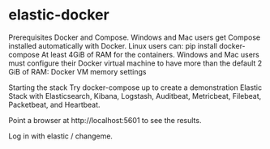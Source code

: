 # elastic-docker

Prerequisites
Docker and Compose. Windows and Mac users get Compose installed automatically with Docker. Linux users can:
pip install docker-compose
At least 4GiB of RAM for the containers. Windows and Mac users must configure their Docker virtual machine to have more than the default 2 GiB of RAM:
Docker VM memory settings

Starting the stack
Try docker-compose up to create a demonstration Elastic Stack with Elasticsearch, Kibana, Logstash, Auditbeat, Metricbeat, Filebeat, Packetbeat, and Heartbeat.

Point a browser at http://localhost:5601 to see the results.

Log in with elastic / changeme.
